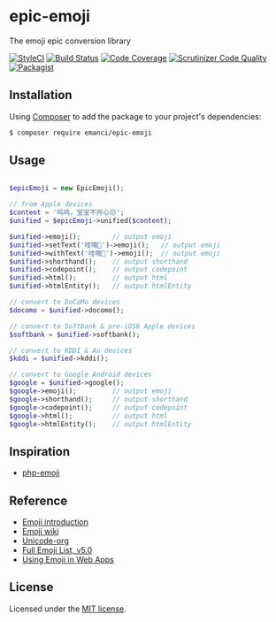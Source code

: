 # epic-emoji

The emoji epic conversion library

[![StyleCI](https://styleci.io/repos/95678703/shield?branch=master)](https://styleci.io/repos/95678703)
[![Build Status](https://travis-ci.org/emanci/epic-emoji.svg?branch=master)](https://travis-ci.org/emanci/epic-emoji)
[![Code Coverage](https://scrutinizer-ci.com/g/emanci/epic-emoji/badges/coverage.png?b=master)](https://scrutinizer-ci.com/g/emanci/epic-emoji/?branch=master)
[![Scrutinizer Code Quality](https://scrutinizer-ci.com/g/emanci/epic-emoji/badges/quality-score.png?b=master)](https://scrutinizer-ci.com/g/emanci/epic-emoji/?branch=master)
[![Packagist](https://img.shields.io/packagist/l/doctrine/orm.svg)](https://packagist.org/packages/emanci/epic-emoji)

## Installation

Using [Composer](https://getcomposer.org) to add the package to your project's dependencies:

```bash
$ composer require emanci/epic-emoji
```

## Usage

```php

$epicEmoji = new EpicEmoji();

// from Apple devices
$content = '呜呜，宝宝不开心😔';
$unified = $epicEmoji->unified($content);

$unified->emoji();        // output emoji
$unified->setText('哇哦👻')->emoji();   // output emoji
$unified->withText('哇哦👻')->emoji();  // output emoji
$unified->shorthand();    // output shorthand
$unified->codepoint();    // output codepoint
$unified->html();         // output html
$unified->htmlEntity();   // output htmlEntity

// convert to DoCoMo devices
$docomo = $unified->docomo();

// convert to Softbank & pre-iOS6 Apple devices
$softbank = $unified->softbank();

// convert to KDDI & Au devices
$kddi = $unified->kddi();

// convert to Google Android devices
$google = $unified->google();
$google->emoji();         // output emoji
$google->shorthand();     // output shorthand
$google->codepoint();     // output codepoint
$google->html();          // output html
$google->htmlEntity();    // output htmlEntity

```

## Inspiration

* [php-emoji](https://github.com/iamcal/php-emoji)

## Reference

* [Emoji introduction](http://www.ruanyifeng.com/blog/2017/04/emoji.html)
* [Emoji wiki](https://en.wikipedia.org/wiki/Emoji)
* [Unicode-org](http://www.unicode.org)
* [Full Emoji List, v5.0](http://www.unicode.org/emoji/charts/full-emoji-list.html)
* [Using Emoji in Web Apps](http://www.iamcal.com/emoji-in-web-apps/)

## License

Licensed under the [MIT license](https://github.com/emanci/epic-emoji/blob/master/LICENSE).
